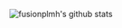 ![fusionplmh's github stats](https://github-readme-stats.vercel.app/api?username=fusionplmh&show_icons=true)

